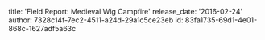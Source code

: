 title: 'Field Report: Medieval Wig Campfire'
release_date: '2016-02-24'
author: 7328c14f-7ec2-4511-a24d-29a1c5ce23eb
id: 83fa1735-69d1-4e01-868c-1627adf5a63c
